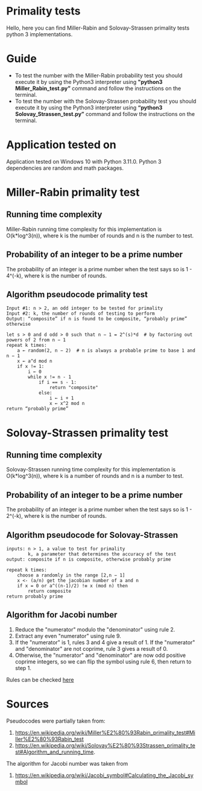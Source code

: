 # Primality tests
Hello, here you can find Miller-Rabin and Solovay-Strassen primality tests python 3 implementations.

# Guide

- To test the number with the Miller-Rabin probability test you should execute it by using the Python3 interpreter using **"python3 Miller_Rabin_test.py”** command and follow the instructions on the terminal.
- To test the number with the Solovay-Strassen probability test you should execute it by using the Python3 interpreter using **“python3 Solovay_Strassen_test.py”** command and follow the instructions on the terminal.

# Application tested on
Application tested on Windows 10 with Python 3.11.0. Python 3 dependencies are random and math packages.

# Miller-Rabin primality test

## Running time complexity
Miller-Rabin running time complexity for this implementation is O(k*log^3(n)), where k is the number of rounds and n is the number to test.

## Probability of an integer to be a prime number
The probability of an integer is a prime number when the test says so is 1 - 4^(-k), where k is the number of rounds.

## Algorithm pseudocode primality test
```
Input #1: n > 2, an odd integer to be tested for primality
Input #2: k, the number of rounds of testing to perform
Output: “composite” if n is found to be composite, “probably prime” otherwise

let s > 0 and d odd > 0 such that n − 1 = 2^(s)*d  # by factoring out powers of 2 from n − 1
repeat k times:
    a ← random(2, n − 2)  # n is always a probable prime to base 1 and n − 1
    x ← a^d mod n
    if x != 1:
        i ← 0
        while x != n - 1
            if i == s - 1:
                return "composite"
            else:
                i ← i + 1
                x ← x^2 mod n
return “probably prime”
```

# Solovay-Strassen primality test

## Running time complexity
Solovay-Strassen running time complexity for this implementation is O(k*log^3(n)), where k is a number of rounds and n is a number to test.

## Probability of an integer to be a prime number
The probability of an integer is a prime number when the test says so is 1 - 2^(-k), where k is the number of rounds.

## Algorithm pseudocode for Solovay-Strassen
```
inputs: n > 1, a value to test for primality
        k, a parameter that determines the accuracy of the test
output: composite if n is composite, otherwise probably prime

repeat k times:
    choose a randomly in the range [2,n − 1]
    x <- (a/n) get the jacobian number of a and n
    if x = 0 or a^((n-1)/2) !≡ x (mod n) then 
        return composite
return probably prime
```

## Algorithm for Jacobi number
1. Reduce the "numerator" modulo the "denominator" using rule 2.
2. Extract any even "numerator" using rule 9.
3. If the "numerator" is 1, rules 3 and 4 give a result of 1. If the "numerator" and "denominator" are not coprime, rule 3 gives a result of 0.
4. Otherwise, the "numerator" and "denominator" are now odd positive coprime integers, so we can flip the symbol using rule 6, then return to step 1.

Rules can be checked [here](https://en.wikipedia.org/wiki/Jacobi_symbol#Properties)

# Sources
Pseudocodes were partially taken from:
1. https://en.wikipedia.org/wiki/Miller%E2%80%93Rabin_primality_test#Miller%E2%80%93Rabin_test 
2. https://en.wikipedia.org/wiki/Solovay%E2%80%93Strassen_primality_test#Algorithm_and_running_time.

The algorithm for Jacobi number was taken from 
1. https://en.wikipedia.org/wiki/Jacobi_symbol#Calculating_the_Jacobi_symbol

